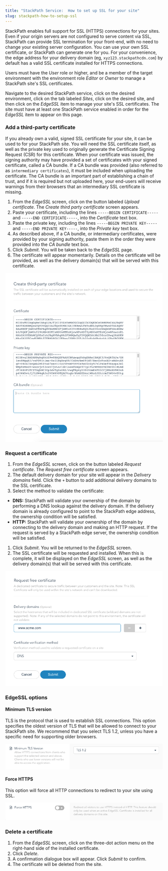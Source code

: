 ```yaml
---
title: "StackPath Service:  How to set up SSL for your site"
slug: stackpath-how-to-setup-ssl
---
```



StackPath enables full support for SSL (HTTPS) connections for your sites.  Even if your origin servers are not configured to serve content via SSL, StackPath can provide SSL termination for your front-end, with no need to change your existing server configuration.  You can use your own SSL certificate, or StackPath can generate one for you.  For your convenience, the edge address for your delivery domain (eg, `xyz123.stackpathcdn.com`) by default has a valid SSL certificate installed for HTTPS connections.

Users must have the *User* role or higher, and be a member of the target environment with the environment role *Editor* or *Owner* to manage a StackPath site's SSL certificates.

Navigate to the desired StackPath service, click on the desired environment, click on the tab labeled *Sites*, click on the desired site, and then click on the *EdgeSSL* item to manage your site's SSL certificates.  The site must have at least one StackPath service enabled in order for the *EdgeSSL* item to appear on this page.  

### Add a third-party certificate

If you already own a valid, signed SSL certificate for your site, it can be used to for your StackPath site.  You will need the SSL certificate itself, as well as the private key used to originally generate the Certificate Signing Request (CSR) for this certificate.  When your certificate was issued, the signing authority may have provided a set of certificates with your signed certificate, called a CA bundle.  If a CA bundle was provided (also referred to as `intermediary certificates`), it must be included when uploading the certificate.  The CA bundle is an important part of establishing a chain of trust, and if it is required but not uploaded here, your end-users will receive warnings from their browsers that an intermediary SSL certificate is missing.

1. From the *EdgeSSL* screen, click on the button labeled *Upload certificate*.  The *Create third party certificate* screen appears.
1. Paste your certificate, including the lines `-----BEGIN CERTIFICATE-----` and `-----END CERTIFICATE-----`, into the *Certificate* text box.
1. Paste the private key, including the lines `-----BEGIN PRIVATE KEY-----` and `-----END PRIVATE KEY-----`, into the *Private key* text box.
1. As described above, if a CA bundle, or intermediary certificates, were provided by your signing authority, paste them in the order they were provided into the *CA bundle* text box.
1. Click *Submit*.  You will be taken back to the *EdgeSSL* page.
1. The certificate will appear momentarily.  Details on the certificate will be provided, as well as the delivery domain(s) that will be served with this certificate.

![Upload certificate](../../assets/sp-sites-edgessl-uploadcert-en.png)

### Request a certificate

1. From the *EdgeSSL* screen, click on the button labeled *Request certificate*.  The *Request free certificate* screen appears.
1. The default delivery domain for your site will appear in the *Delivery domains* field.  Click the `+` button to add additional delivery domains to the SSL certificate.
1. Select the method to validate the certificate:
  - **DNS:** StackPath will validate your ownership of the domain by performing a DNS lookup against the delivery domain.  If the delivery domain is already configured to point to the StackPath edge address, the ownership condition will be satisfied.
  - **HTTP:** StackPath will validate your ownership of the domain by connecting to the delivery domain and making an HTTP request.  If the request is served by a StackPath edge server, the ownership condition will be satisfied.
 1. Click *Submit*.  You will be returned to the *EdgeSSL* screen.
 1. The SSL certificate will be requested and installed.  When this is complete, it will be displayed on the *EdgeSSL* screen, as well as the delivery domain(s) that will be served with this certificate.

![Request certificate](../../assets/sp-sites-edgessl-requestcert-en.png)

### EdgeSSL options

#### Minimum TLS version

TLS is the protocol that is used to establish SSL connections.  This option specifies the oldest version of TLS that will be allowed to connect to your StackPath site.  We recommend that you select TLS 1.2, unless you have a specific need for supporting older browsers.

![Minimum TLS version](../../assets/sp-sites-edgessl-mintls-en.png)

#### Force HTTPS

This option will force all HTTP connections to redirect to your site using SSL.

![Force HTPS](../../assets/sp-sites-edgessl-forcessl-en.png)

### Delete a certificate

1. From the *EdgeSSL* screen, click on the three-dot action menu on the right-hand side of the installed certificate.
1. Click *Delete*.
1. A confirmation dialogue box will appear.  Click *Submit* to confirm.
1. The certificate will be deleted from the site.
